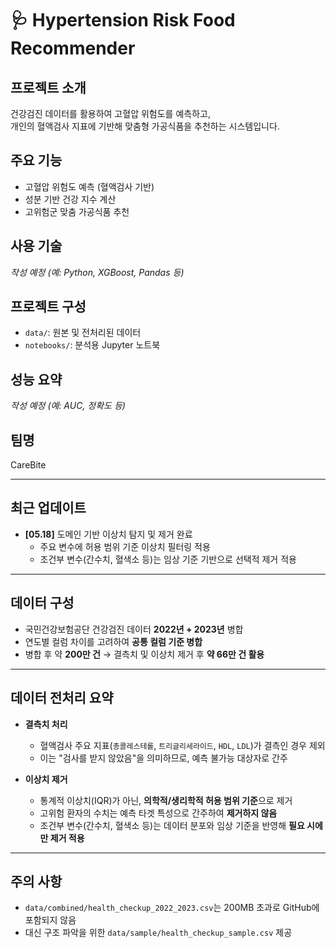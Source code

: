 # 🩺 Hypertension Risk Food Recommender

##  프로젝트 소개
건강검진 데이터를 활용하여 고혈압 위험도를 예측하고,  
개인의 혈액검사 지표에 기반해 맞춤형 가공식품을 추천하는 시스템입니다.

##  주요 기능
- 고혈압 위험도 예측 (혈액검사 기반)
- 성분 기반 건강 지수 계산
- 고위험군 맞춤 가공식품 추천

##  사용 기술
*작성 예정 (예: Python, XGBoost, Pandas 등)*

##  프로젝트 구성
- `data/`: 원본 및 전처리된 데이터
- `notebooks/`: 분석용 Jupyter 노트북

##  성능 요약
*작성 예정 (예: AUC, 정확도 등)*

##  팀명
CareBite

---

##  최근 업데이트
- **[05.18]** 도메인 기반 이상치 탐지 및 제거 완료  
  - 주요 변수에 허용 범위 기준 이상치 필터링 적용  
  - 조건부 변수(간수치, 혈색소 등)는 임상 기준 기반으로 선택적 제거 적용

---

##  데이터 구성
- 국민건강보험공단 건강검진 데이터 **2022년 + 2023년** 병합  
- 연도별 컬럼 차이를 고려하여 **공통 컬럼 기준 병합**
- 병합 후 약 **200만 건** → 결측치 및 이상치 제거 후 **약 66만 건 활용**

---

##  데이터 전처리 요약

- **결측치 처리**  
  - 혈액검사 주요 지표(`총콜레스테롤`, `트리글리세라이드`, `HDL`, `LDL`)가 결측인 경우 제외  
  - 이는 "검사를 받지 않았음"을 의미하므로, 예측 불가능 대상자로 간주

- **이상치 제거**  
  - 통계적 이상치(IQR)가 아닌, **의학적/생리학적 허용 범위 기준**으로 제거  
  - 고위험 환자의 수치는 예측 타겟 특성으로 간주하여 **제거하지 않음**  
  - 조건부 변수(간수치, 혈색소 등)는 데이터 분포와 임상 기준을 반영해 **필요 시에만 제거 적용**

---

##  주의 사항

- `data/combined/health_checkup_2022_2023.csv`는 200MB 초과로 GitHub에 포함되지 않음  
- 대신 구조 파악을 위한 `data/sample/health_checkup_sample.csv` 제공